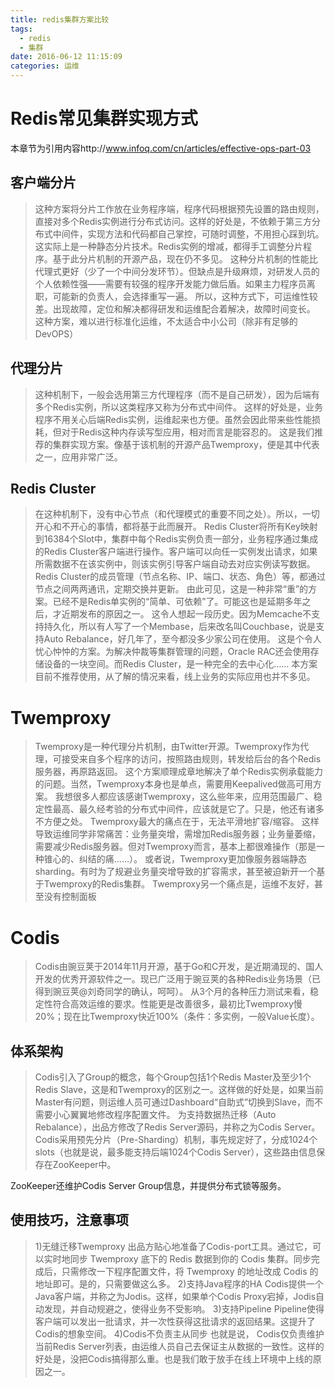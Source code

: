 ```yaml
---
title: redis集群方案比较
tags:
  - redis
  - 集群
date: 2016-06-12 11:15:09
categories: 运维
---
```


# Redis常见集群实现方式
本章节为引用内容http://www.infoq.com/cn/articles/effective-ops-part-03

## 客户端分片
>这种方案将分片工作放在业务程序端，程序代码根据预先设置的路由规则，直接对多个Redis实例进行分布式访问。这样的好处是，不依赖于第三方分布式中间件，实现方法和代码都自己掌控，可随时调整，不用担心踩到坑。
这实际上是一种静态分片技术。Redis实例的增减，都得手工调整分片程序。基于此分片机制的开源产品，现在仍不多见。
这种分片机制的性能比代理式更好（少了一个中间分发环节）。但缺点是升级麻烦，对研发人员的个人依赖性强——需要有较强的程序开发能力做后盾。如果主力程序员离职，可能新的负责人，会选择重写一遍。
所以，这种方式下，可运维性较差。出现故障，定位和解决都得研发和运维配合着解决，故障时间变长。
这种方案，难以进行标准化运维，不太适合中小公司（除非有足够的DevOPS）

<!-- more -->

## 代理分片
>这种机制下，一般会选用第三方代理程序（而不是自己研发），因为后端有多个Redis实例，所以这类程序又称为分布式中间件。
这样的好处是，业务程序不用关心后端Redis实例，运维起来也方便。虽然会因此带来些性能损耗，但对于Redis这种内存读写型应用，相对而言是能容忍的。
这是我们推荐的集群实现方案。像基于该机制的开源产品Twemproxy，便是其中代表之一，应用非常广泛。

## Redis Cluster
>在这种机制下，没有中心节点（和代理模式的重要不同之处）。所以，一切开心和不开心的事情，都将基于此而展开。
Redis Cluster将所有Key映射到16384个Slot中，集群中每个Redis实例负责一部分，业务程序通过集成的Redis Cluster客户端进行操作。客户端可以向任一实例发出请求，如果所需数据不在该实例中，则该实例引导客户端自动去对应实例读写数据。
Redis Cluster的成员管理（节点名称、IP、端口、状态、角色）等，都通过节点之间两两通讯，定期交换并更新。
由此可见，这是一种非常“重”的方案。已经不是Redis单实例的“简单、可依赖”了。可能这也是延期多年之后，才近期发布的原因之一。
这令人想起一段历史。因为Memcache不支持持久化，所以有人写了一个Membase，后来改名叫Couchbase，说是支持Auto Rebalance，好几年了，至今都没多少家公司在使用。
这是个令人忧心忡忡的方案。为解决仲裁等集群管理的问题，Oracle RAC还会使用存储设备的一块空间。而Redis Cluster，是一种完全的去中心化……
本方案目前不推荐使用，从了解的情况来看，线上业务的实际应用也并不多见。

# Twemproxy
>Twemproxy是一种代理分片机制，由Twitter开源。Twemproxy作为代理，可接受来自多个程序的访问，按照路由规则，转发给后台的各个Redis服务器，再原路返回。
这个方案顺理成章地解决了单个Redis实例承载能力的问题。当然，Twemproxy本身也是单点，需要用Keepalived做高可用方案。
我想很多人都应该感谢Twemproxy，这么些年来，应用范围最广、稳定性最高、最久经考验的分布式中间件，应该就是它了。只是，他还有诸多不方便之处。
Twemproxy最大的痛点在于，无法平滑地扩容/缩容。
这样导致运维同学非常痛苦：业务量突增，需增加Redis服务器；业务量萎缩，需要减少Redis服务器。但对Twemproxy而言，基本上都很难操作（那是一种锥心的、纠结的痛……）。
或者说，Twemproxy更加像服务器端静态sharding。有时为了规避业务量突增导致的扩容需求，甚至被迫新开一个基于Twemproxy的Redis集群。
Twemproxy另一个痛点是，运维不友好，甚至没有控制面板

# Codis
>Codis由豌豆荚于2014年11月开源，基于Go和C开发，是近期涌现的、国人开发的优秀开源软件之一。现已广泛用于豌豆荚的各种Redis业务场景（已得到豌豆荚@刘奇同学的确认，呵呵）。
从3个月的各种压力测试来看，稳定性符合高效运维的要求。性能更是改善很多，最初比Twemproxy慢20%；现在比Twemproxy快近100%（条件：多实例，一般Value长度）。

## 体系架构
>Codis引入了Group的概念，每个Group包括1个Redis Master及至少1个Redis Slave，这是和Twemproxy的区别之一。这样做的好处是，如果当前Master有问题，则运维人员可通过Dashboard“自助式”切换到Slave，而不需要小心翼翼地修改程序配置文件。
为支持数据热迁移（Auto Rebalance），出品方修改了Redis Server源码，并称之为Codis Server。
Codis采用预先分片（Pre-Sharding）机制，事先规定好了，分成1024个slots（也就是说，最多能支持后端1024个Codis Server），这些路由信息保存在ZooKeeper中。

ZooKeeper还维护Codis Server Group信息，并提供分布式锁等服务。

## 使用技巧，注意事项
>1)无缝迁移Twemproxy
出品方贴心地准备了Codis-port工具。通过它，可以实时地同步 Twemproxy 底下的 Redis 数据到你的 Codis 集群。同步完成后，只需修改一下程序配置文件，将 Twemproxy 的地址改成 Codis 的地址即可。是的，只需要做这么多。
2)支持Java程序的HA
Codis提供一个Java客户端，并称之为Jodis。这样，如果单个Codis Proxy宕掉，Jodis自动发现，并自动规避之，使得业务不受影响。
3)支持Pipeline
Pipeline使得客户端可以发出一批请求，并一次性获得这批请求的返回结果。这提升了Codis的想象空间。
4)Codis不负责主从同步
也就是说， Codis仅负责维护当前Redis Server列表，由运维人员自己去保证主从数据的一致性。这样的好处是，没把Codis搞得那么重。也是我们敢于放手在线上环境中上线的原因之一。
